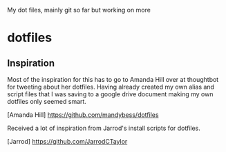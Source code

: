 My dot files, mainly git so far but working on more

# dotfiles


## Inspiration

Most of the inspiration for this has to go to Amanda Hill over at thoughtbot for tweeting about her dotfiles. Having already created my own alias and script files that I was saving to a google drive document making my own dotfiles only seemed smart.

[Amanda Hill] https://github.com/mandybess/dotfiles

Received a lot of inspiration from Jarrod's install scripts for dotfiles.

[Jarrod]  https://github.com/JarrodCTaylor
